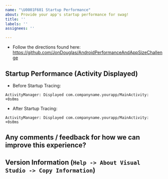 ```yaml
---
name: "\U0001F601 Startup Performance"
about: Provide your app's startup performance for swag!
title: ''
labels: ''
assignees: ''

---
```


- Follow the directions found here: https://github.com/JonDouglas/AndroidPerformanceAndAppSizeChallenge

## Startup Performance (Activity Displayed)

- Before Startup Tracing:

```
ActivityManager: Displayed com.companyname.yourapp/MainActivity: +0s0ms
```

- After Startup Tracing:

```
ActivityManager: Displayed com.companyname.yourapp/MainActivity: +0s0ms
```

## Any comments / feedback for how we can improve this experience?

## Version Information (`Help -> About Visual Studio -> Copy Information`)
